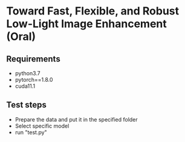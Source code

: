 # Toward Fast, Flexible, and Robust Low-Light Image Enhancement (Oral)
## Requirements
* python3.7
* pytorch==1.8.0
* cuda11.1

## Test steps
* Prepare the data and put it in the specified folder
* Select specific model
* run "test.py"
